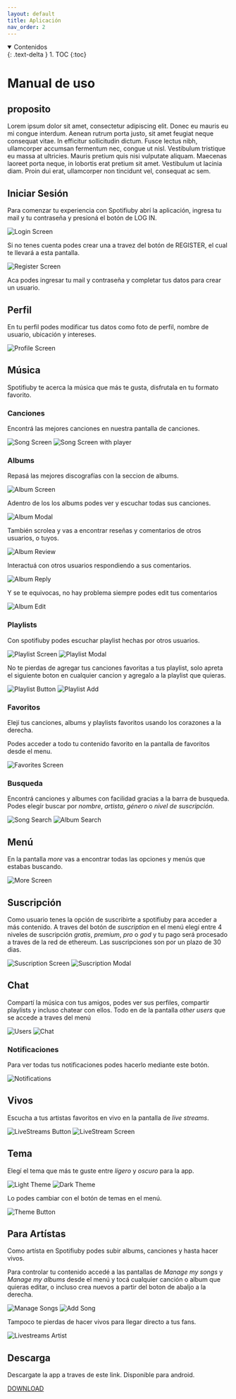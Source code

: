 ```yaml
---
layout: default
title: Aplicación
nav_order: 2
---
```


<details open markdown="block">
  <summary>
	Contenidos
  </summary>
  {: .text-delta }
1. TOC
{:toc}
</details>

# **Manual de uso**

## **proposito**

 Lorem ipsum dolor sit amet, consectetur adipiscing elit. Donec eu mauris eu mi congue interdum. Aenean rutrum porta justo, sit amet feugiat neque consequat vitae. In efficitur sollicitudin dictum. Fusce lectus nibh, ullamcorper accumsan fermentum nec, congue ut nisl. Vestibulum tristique eu massa at ultricies. Mauris pretium quis nisi vulputate aliquam. Maecenas laoreet porta neque, in lobortis erat pretium sit amet. Vestibulum ut lacinia diam. Proin dui erat, ullamcorper non tincidunt vel, consequat ac sem.

## **Iniciar Sesión**

Para comenzar tu experiencia con Spotifiuby abrí la aplicación, ingresa tu mail y tu contraseña y presioná el botón de LOG IN.

![Login Screen](../img/app/loginScreen-modified.png)

Si no tenes cuenta podes crear una a travez del botón de REGISTER, el cual te llevará a esta pantalla.

![Register Screen](../img/app/joinScreen-modified.png)

Aca podes ingresar tu mail y contraseña y completar tus datos para crear un usuario.

## **Perfil**

En tu perfil podes modificar tus datos como foto de perfil, nombre de usuario, ubicación y intereses.

![Profile Screen](../img/app/profileScreen-modified.png)

## **Música**

Spotifiuby te acerca la música que más te gusta, disfrutala en tu formato favorito.

### **Canciones**

Encontrá las mejores canciones en nuestra pantalla de canciones.

![Song Screen](../img/app/songScreen-modified.png) ![Song Screen with player](../img/app/songScreenwithplayer-modified.png)



### **Albums**

Repasá las mejores discografías con la seccion de albums.

![Album Screen](../img/app/albumScreen-modified.png)

Adentro de los los albums podes ver y escuchar todas sus canciones.

![Album Modal](../img/app/albumModal-modified.png)

También scrolea y vas a encontrar reseñas y comentarios de otros usuarios, o tuyos.

![Album Review](../img/app/albumReviews-modified.png)

Interactuá con otros usuarios respondiendo a sus comentarios.

![Album Reply](../img/app/replyComment-modified.png)

Y se te equivocas, no hay problema siempre podes edit tus comentarios

![Album Edit](../img/app/editComment-modified.png)

### **Playlists**

Con spotifiuby podes escuchar playlist hechas por otros usuarios.

![Playlist Screen](../img/app/playlistScreen-modified.png) ![Playlist Modal](../img/app/playlistPlay-modified.png)

No te pierdas de agregar tus canciones favoritas a tus playlist, solo apreta el siguiente boton en cualquier cancion y agregalo a la playlist que quieras.

![Playlist Button](../img/app/playlistAddButton-modified.png) ![Playlist Add](../img/app/playlistAdd-modified.png)

### **Favoritos**

Elejí tus canciones, albums y playlists favoritos usando los corazones a la derecha.

Podes acceder a todo tu contenido favorito en la pantalla de favoritos desde el menu.

![Favorites Screen](../img/app/favoritesScreen-modified.png)

### **Busqueda**

Encontrá canciones y albumes con facilidad gracias a la barra de busqueda. Podes elegír buscar por *nombre*, *artista*, *género* o *nivel de suscripción*.

![Song Search](../img/app/songScreenWithSearch-modified.png) ![Album Search](../img/app/albumScreenGenre-modified.png)

## **Menú**

En la pantalla *more* vas a encontrar todas las opciones y menús que estabas buscando.

![More Screen](../img/app/moreScreen-modified.png)

## **Suscripción**

Como usuario tenes la opción de suscribirte a spotifiuby para acceder a más contenido. A traves del botón de *suscription* en el menú elegí entre 4 niveles de suscripción *gratis*, *premium*, *pro* o *god* y tu pago será procesado a traves de la red de ethereum. Las suscripciones son por un plazo de 30 dias.

![Suscription Screen](../img/app/subscriptionScreen-modified.png) ![Suscription Modal](../img/app/upgradeModal-modified.png)


## **Chat**

Compartí la música con tus amigos, podes ver sus perfiles, compartir playlists y incluso chatear con ellos. Todo en de la pantalla *other users* que se accede a traves del menú 

![Users](../img/app/users-modified.png) ![Chat](../img/app/chat-modified.png)

### **Notificaciones**

Para ver todas tus notificaciones podes hacerlo mediante este botón.

![Notifications](../img/app/notificationsButton-modified.png)

## **Vivos**

Escucha a tus artistas favoritos en vivo en la pantalla de *live streams*.

![LiveStreams Button](../img/app/liveStreamButton-modified.png) ![LiveStream Screen](../img/app/liveStreamOther-modified.png)

## **Tema**

Elegí el tema que más te guste entre *lígero* y *oscuro* para la app. 

![Light Theme](../img/app/lightTheme-modified.png) ![Dark Theme](../img/app/darkTheme-modified.png)

Lo podes cambiar con el botón de temas en el menú.

![Theme Button](../img/app/lightTheme-blured-modified.png)

## **Para Artístas**

Como artísta en Spotifiuby podes subir albums, canciones y hasta hacer vivos.

Para controlar tu contenido accedé a las pantallas de *Manage my songs* y *Manage my albums* desde el menú y tocá cualquier canción o album que quieras editar, o incluso crea nuevos a partir del boton de abaljo a la derecha.

![Manage Songs](../img/app/manageSongsScreen-modified.png) ![Add Song](../img/app/addSong-modified.png)

Tampoco te pierdas de hacer vivos para llegar directo a tus fans.

![Livestreams Artist](../img/app/liveStreamSelf-modified.png)

## **Descarga**
Descargate la app a traves de este link. Disponible para android.

[DOWNLOAD](https://github.com/taller2-grupo5-rostov-1c2022/android-app/releases/latest)


